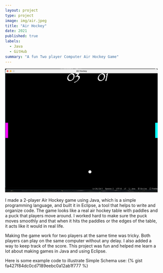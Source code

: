 ```yaml
---
layout: project
type: project
image: img/air.jpeg
title: "Air Hockey"
date: 2021
published: true
labels:
  - Java
  - GitHub
summary: "A fun Two player Computer Air Hockey Game"
--- 
```


<div class="text-center p-2">
  <img width="500px" src="../img/hockey.jpg" >
</div>

I made a 2-player Air Hockey game using Java, which is a simple programming language, and built it in Eclipse, a tool that helps to write and organize code. The game looks like a real air hockey table with paddles and a puck that players move around. I worked hard to make sure the puck moves smoothly and that when it hits the paddles or the edges of the table, it acts like it would in real life. 

Making the game work for two players at the same time was tricky. Both players can play on the same computer without any delay. I also added a way to keep track of the score. This project was fun and helped me learn a lot about making games in Java and using Eclipse.

Here is some example code to illustrate Simple Schema use:
{% gist fa427f84dc0cd7189eebc0a12ab1f777 %}

